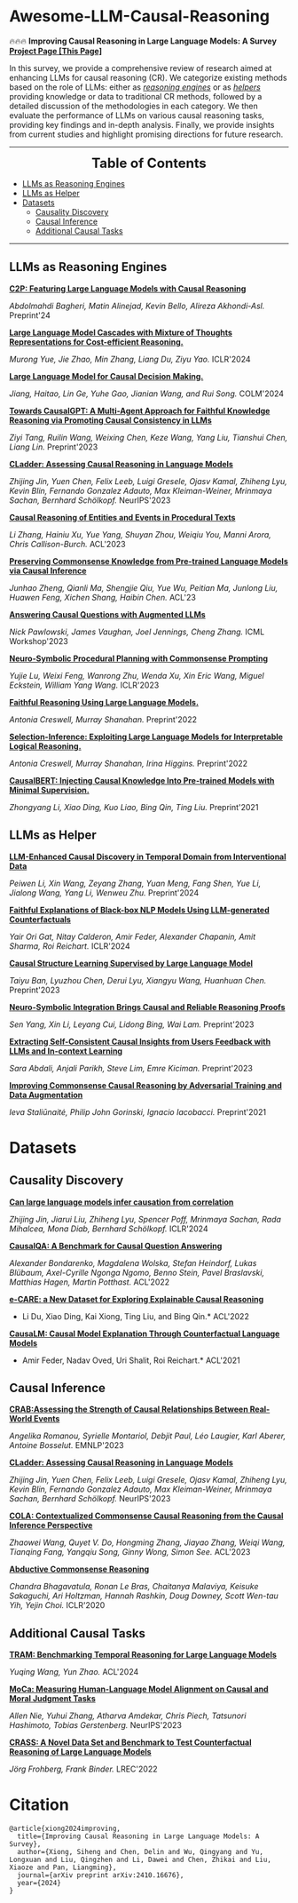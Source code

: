 # Awesome-LLM-Causal-Reasoning




🔥🔥🔥 **Improving Causal Reasoning in Large Language Models: A Survey**  
**[Project Page [This Page]](https://github.com/chendl02/Awesome-LLM-Causal-Reasoning)** 

In this survey, we provide a comprehensive review of research aimed at enhancing LLMs for causal reasoning (CR). We categorize existing methods based on the role of LLMs: either as *<u>reasoning engines</u>* or as *<u>helpers</u>* providing knowledge or data to traditional CR methods, followed by a detailed discussion of the methodologies in each category. We then evaluate the performance of LLMs on various causal reasoning tasks, providing key findings and in-depth analysis. Finally, we provide insights from current studies and highlight promising directions for future research.





 

---

<font size=5><center><b> Table of Contents </b> </center></font>
- [LLMs as Reasoning Engines](#llms-as-reasoning-engines)
- [LLMs as Helper](#llms-as-helper)
- [Datasets](#datasets)
  - [Causality Discovery](#causality-discovery)
  - [Causal Inference](#causal-inference)
  - [Additional Causal Tasks](#additional-causal-tasks)
  
---



## LLMs as Reasoning Engines

**[C2P: Featuring Large Language Models with Causal Reasoning](https://arxiv.org/abs/2407.18069)**

*Abdolmahdi Bagheri, Matin Alinejad, Kevin Bello, Alireza Akhondi-Asl.* Preprint'24

**[Large Language Model Cascades with Mixture of Thoughts Representations for Cost-efficient Reasoning.](https://arxiv.org/abs/2310.03094)** 

*Murong Yue, Jie Zhao, Min Zhang, Liang Du, Ziyu Yao.*  ICLR'2024

**[Large Language Model for Causal Decision Making.](https://arxiv.org/abs/2312.17122)** 

*Jiang, Haitao, Lin Ge, Yuhe Gao, Jianian Wang, and Rui Song.*  COLM'2024



**[Towards CausalGPT: A Multi-Agent Approach for Faithful Knowledge Reasoning via Promoting Causal Consistency in LLMs](https://arxiv.org/abs/2308.11914)**

*Ziyi Tang, Ruilin Wang, Weixing Chen, Keze Wang, Yang Liu, Tianshui Chen, Liang Lin.* Preprint'2023

**[CLadder: Assessing Causal Reasoning in Language Models](https://arxiv.org/abs/2312.04350)**

*Zhijing Jin, Yuen Chen, Felix Leeb, Luigi Gresele, Ojasv Kamal, Zhiheng Lyu, Kevin Blin, Fernando Gonzalez Adauto, Max Kleiman-Weiner, Mrinmaya Sachan, Bernhard Schölkopf.* NeurIPS'2023


**[Causal Reasoning of Entities and Events in Procedural Texts](https://aclanthology.org/2023.findings-eacl.31/)**

*Li Zhang, Hainiu Xu, Yue Yang, Shuyan Zhou, Weiqiu You, Manni Arora, Chris Callison-Burch.* ACL'2023

**[Preserving Commonsense Knowledge from Pre-trained Language Models via Causal Inference](https://aclanthology.org/2023.acl-long.509/)**

*Junhao Zheng, Qianli Ma, Shengjie Qiu, Yue Wu, Peitian Ma, Junlong Liu, Huawen Feng, Xichen Shang, Haibin Chen.* ACL'23


**[Answering Causal Questions with Augmented LLMs](https://openreview.net/pdf?id=ikLvibXZid)**

*Nick Pawlowski, James Vaughan, Joel Jennings, Cheng Zhang.* ICML Workshop'2023

**[Neuro-Symbolic Procedural Planning with Commonsense Prompting](https://arxiv.org/abs/2206.02928)**

*Yujie Lu, Weixi Feng, Wanrong Zhu, Wenda Xu, Xin Eric Wang, Miguel Eckstein, William Yang Wang.* ICLR'2023

**[Faithful Reasoning Using Large Language Models.](https://arxiv.org/abs/2208.14271v1)** 

*Antonia Creswell, Murray Shanahan.*  Preprint'2022

**[Selection-Inference: Exploiting Large Language Models for Interpretable Logical Reasoning.](https://arxiv.org/abs/2205.09712)** 

*Antonia Creswell, Murray Shanahan, Irina Higgins.*  Preprint'2022


**[CausalBERT: Injecting Causal Knowledge Into Pre-trained Models with Minimal Supervision.](https://arxiv.org/abs/2107.09852)** 

*Zhongyang Li, Xiao Ding, Kuo Liao, Bing Qin, Ting Liu.*  Preprint'2021





## LLMs as Helper

**[LLM-Enhanced Causal Discovery in Temporal Domain from Interventional Data](https://arxiv.org/abs/2404.14786v1)**

*Peiwen Li, Xin Wang, Zeyang Zhang, Yuan Meng, Fang Shen, Yue Li, Jialong Wang, Yang Li, Wenweu Zhu.* Preprint'2024

**[Faithful Explanations of Black-box NLP Models Using LLM-generated Counterfactuals](https://openreview.net/pdf?id=UMfcdRIotC)**

*Yair Ori Gat, Nitay Calderon, Amir Feder, Alexander Chapanin, Amit Sharma, Roi Reichart.* ICLR'2024

**[Causal Structure Learning Supervised by Large Language Model](https://arxiv.org/abs/2311.11689v1)**

*Taiyu Ban, Lyuzhou Chen, Derui Lyu, Xiangyu Wang, Huanhuan Chen.* Preprint'2023

**[Neuro-Symbolic Integration Brings Causal and Reliable Reasoning Proofs](https://arxiv.org/abs/2311.09802v2)**

*Sen Yang, Xin Li, Leyang Cui, Lidong Bing, Wai Lam.* Preprint'2023

**[Extracting Self-Consistent Causal Insights from Users Feedback with LLMs and In-context Learning](https://arxiv.org/abs/2312.06820v1)**

*Sara Abdali, Anjali Parikh, Steve Lim, Emre Kiciman.* Preprint'2023

**[Improving Commonsense Causal Reasoning by Adversarial Training and Data Augmentation](https://arxiv.org/abs/2101.04966)**

*Ieva Staliūnaitė, Philip John Gorinski, Ignacio Iacobacci.* Preprint'2021

# Datasets

## Causality Discovery

**[Can large language models infer causation from correlation](https://arxiv.org/abs/2306.05836)**

*Zhijing Jin, Jiarui Liu, Zhiheng Lyu, Spencer Poff, Mrinmaya Sachan, Rada Mihalcea, Mona Diab, Bernhard Schölkopf.* ICLR'2024


**[CausalQA: A Benchmark for Causal Question Answering](https://aclanthology.org/2022.coling-1.291.pdf)**

*Alexander Bondarenko, Magdalena Wolska, Stefan Heindorf, Lukas Blübaum, Axel-Cyrille Ngonga Ngomo, Benno Stein, Pavel Braslavski, Matthias Hagen, Martin Potthast.* ACL'2022

**[e-CARE: a New Dataset for Exploring Explainable Causal Reasoning](https://aclanthology.org/2022.acl-long.33.pdf)**

* Li Du, Xiao Ding, Kai Xiong, Ting Liu, and Bing Qin.* ACL'2022

**[CausaLM: Causal Model Explanation Through Counterfactual Language Models](https://aclanthology.org/2021.cl-2.13.pdf)**

* Amir Feder, Nadav Oved, Uri Shalit, Roi Reichart.* ACL'2021

## Causal Inference

**[CRAB:Assessing the Strength of Causal Relationships Between Real-World Events](https://aclanthology.org/2023.emnlp-main.940.pdf)**

*Angelika Romanou, Syrielle Montariol, Debjit Paul, Léo Laugier, Karl Aberer, Antoine Bosselut.* EMNLP'2023

**[CLadder: Assessing Causal Reasoning in Language Models](https://arxiv.org/abs/2312.04350)**

*Zhijing Jin, Yuen Chen, Felix Leeb, Luigi Gresele, Ojasv Kamal, Zhiheng Lyu, Kevin Blin, Fernando Gonzalez Adauto, Max Kleiman-Weiner, Mrinmaya Sachan, Bernhard Schölkopf.* NeurIPS'2023

**[COLA: Contextualized Commonsense Causal Reasoning from the Causal Inference Perspective](https://aclanthology.org/2023.acl-long.288.pdf)**

*Zhaowei Wang, Quyet V. Do, Hongming Zhang, Jiayao Zhang, Weiqi Wang, Tianqing Fang, Yangqiu Song, Ginny Wong, Simon See.* ACL'2023

**[Abductive Commonsense Reasoning](https://arxiv.org/abs/1908.05739)**

*Chandra Bhagavatula, Ronan Le Bras, Chaitanya Malaviya, Keisuke Sakaguchi, Ari Holtzman, Hannah Rashkin, Doug Downey, Scott Wen-tau Yih, Yejin Choi.* ICLR'2020



## Additional Causal Tasks

**[TRAM: Benchmarking Temporal Reasoning for Large Language Models](https://aclanthology.org/2024.findings-acl.382.pdf)**

*Yuqing Wang, Yun Zhao.* ACL'2024



**[MoCa: Measuring Human-Language Model Alignment on Causal and Moral Judgment Tasks](https://arxiv.org/abs/2310.19677)**

*Allen Nie, Yuhui Zhang, Atharva Amdekar, Chris Piech, Tatsunori Hashimoto, Tobias Gerstenberg.* NeurIPS'2023


**[CRASS: A Novel Data Set and Benchmark to Test Counterfactual Reasoning of Large Language Models](https://aclanthology.org/2022.lrec-1.229.pdf)**

*Jörg Frohberg, Frank Binder.* LREC'2022



# Citation
```
@article{xiong2024improving,
  title={Improving Causal Reasoning in Large Language Models: A Survey},
  author={Xiong, Siheng and Chen, Delin and Wu, Qingyang and Yu, Longxuan and Liu, Qingzhen and Li, Dawei and Chen, Zhikai and Liu, Xiaoze and Pan, Liangming},
  journal={arXiv preprint arXiv:2410.16676},
  year={2024}
}
```

